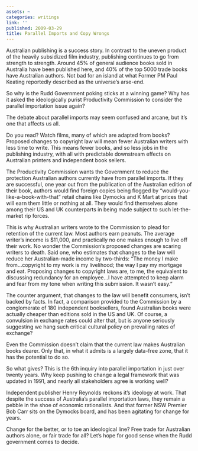 ```yaml
---
assets: ~
categories: writings
link: ''
published: 2009-03-29
title: Parallel Imports and Copy Wrongs
---
```

Australian publishing is a success story. In contrast to the uneven
product of the heavily subsidized film industry, publishing continues to
go from strength to strength. Around 45% of general audience books sold
in Australia have been published here, and 40% of the top 5000 trade
books have Australian authors. Not bad for an island at what Former PM
Paul Keating reportedly described as the universe’s arse-end.

So why is the Rudd Government poking sticks at a winning game? Why has
it asked the ideologically purist Productivity Commission to consider
the parallel importation issue again?

The debate about parallel imports may seem confused and arcane, but it’s
one that affects us all.

Do you read? Watch films, many of which are adapted from books? Proposed
changes to copyright law will mean fewer Australian writers with less
time to write. This means fewer books, and so less jobs in the
publishing industry, with all with predictable downstream effects on
Australian printers and independent book sellers.

The Productivity Commission wants the Government to reduce the
protection Australian authors currently have from parallel imports. If
they are successful, one year out from the publication of the Australian
edition of their book, authors would find foreign copies being flogged
by “would-you-like-a-book-with-that” retail chains like Dymocks and K
Mart at prices that will earn them little or nothing at all. They would
find themselves alone among their US and UK counterparts in being made
subject to such let-the-market rip forces.

This is why Australian writers wrote to the Commission to plead for
retention of the current law. Most authors earn peanuts. The average
writer’s income is $11,000, and practically no one makes enough to live
off their work. No wonder the Commission’s proposed changes are scaring
writers to death. Said one, who estimates that changes to the law will
reduce her Australian-made income by two-thirds: “The money I make
from…copyright to my work is my livelihood; the way I pay my mortgage
and eat. Proposing changes to copyright laws are, to me, the equivalent
to discussing redundancy for an employee…I have attempted to keep alarm
and fear from my tone when writing this submission. It wasn’t easy.”

The counter argument, that changes to the law will benefit consumers,
isn’t backed by facts. In fact, a comparison provided to the Commission
by a conglomerate of 180 independent booksellers, found Australian books
were actually cheaper than editions sold in the US and UK. Of course, a
convulsion in exchange rates could alter that, but is anyone seriously
suggesting we hang such critical cultural policy on prevailing rates of
exchange?

Even the Commission doesn’t claim that the current law makes Australian
books dearer. Only that, in what it admits is a largely data-free zone,
that it has the potential to do so.

So what gives? This is the 6th inquiry into parallel importation in just
over twenty years. Why keep pushing to change a legal framework that was
updated in 1991, and nearly all stakeholders agree is working well?

Independent publisher Henry Reynolds reckons it’s ideology at work. That
despite the success of Australia’s parallel importation laws, they
remain a pebble in the shoe of economic rationalists. And that former
NSW Premier Bob Carr sits on the Dymocks board, and has been agitating
for change for years.

Change for the better, or to toe an ideological line? Free trade for
Australian authors alone, or fair trade for all? Let’s hope for good
sense when the Rudd government comes to decide.